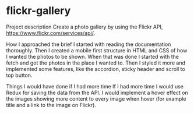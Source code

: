 # flickr-gallery

Project description
Create a photo gallery by using the Flickr API, https://www.flickr.com/services/api/.

How I approached the brief
I started with reading the documentation thoroughly. Then I created a mobile first structure in HTML and CSS of how I wanted the photos to be shown. When that was done I started with the fetch and got the photos in the place I wanted to. Then I styled it more and implemented some features, like the accordion, sticky header and scroll to top button.

Things I would have done if I had more time
If I had more time I would use Redux for saving the data from the API. I would implement a hover effect on the images showing more content to every image when hover (for example title and a link to the image on Flickr). 